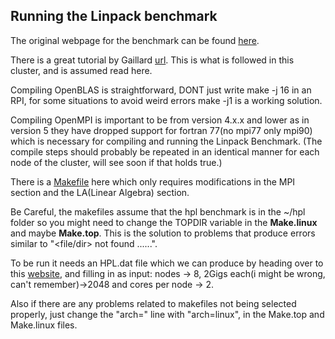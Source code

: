 ## Running the Linpack benchmark

The original webpage for the benchmark can be found [here](https://netlib.org/benchmark/hpl/index.html).


There is a great tutorial by Gaillard [url](https://www.mgaillard.fr/2022/08/27/benchmark-with-hpl.html). This is what is followed in this cluster, and is assumed read here. 

Compiling OpenBLAS is straightforward, DONT just write make -j 16 in an RPI, for some situations to avoid weird errors make -j1 is a working solution.

Compiling OpenMPI is important to be from version 4.x.x and lower as in version 5 they have dropped support for fortran 77(no mpi77 only mpi90) which is necessary for compiling and running the Linpack Benchmark. (The compile steps should probably be repeated in an identical manner for each node of the cluster, will see soon if that holds true.)

There is a [Makefile](./Make.linux) here which only requires modifications in the MPI section and the LA(Linear Algebra) section. 

Be Careful, the makefiles assume that the hpl benchmark is in the ~/hpl folder so you might need to change the TOPDIR variable in the **Make.linux** and maybe **Make.top**. This is the solution to problems that produce errors similar to "<file/dir> not found ......".

To be run it needs an HPL.dat file which we can produce by heading over to this [website](https://www.advancedclustering.com/act_kb/tune-hpl-dat-file/), and filling in as input: nodes -> 8, 2Gigs each(i might be wrong, can't remember)->2048 and cores per node -> 2.

Also if there are any problems related to makefiles not being selected properly, just change the "arch=" line with "arch=linux", in the Make.top and Make.linux files.
 

